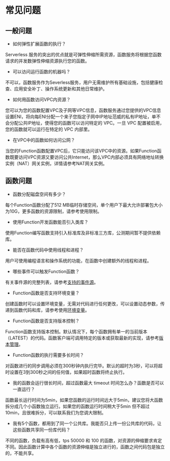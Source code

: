 # 常见问题

## 一般问题

* 如何弹性扩展函数的执行？

Serverless 服务的突出的优点就是可弹性伸缩所需资源，函数服务将根据您函数请求的并发数弹性伸缩资源执行您的函数。

 

* 可以访问运行函数的机器吗？

不可以，函数服务作为Severless服务，用户无需维护所有基础设施，包括健康检查、应用安全补丁、操作系统更新和其他日常维护。

 

* 如何用函数访问VPC内资源？

您可以为您的函数配置VPC及子网等VPC信息，函数服务通过您提供的VPC信息设置ENI，将向每ENI分配一个来子您指定子网中IP地址范威的私有IP地址，单不会分配公共IP地址，使得您的函数可以访问特定的 VPC。一旦 VPC 配置被启用，您的函数就可以运行在特定的 VPC 内部里。

 

* 在VPC中的函数如何访问公网？

当您的Function函数配置VPC后，它只能访问该VPC中的资源。如果Function函数既要访问VPC资源又要访问公共Internet，那么VPC内部必须具有网络地址转换实例（NAT）网关实例，详情请参考NAT网关实例。

 

## 函数问题

* 函数分配磁盘空间有多少？

每个Function函数分配了512 MB临时存储空间，单个用户下最大允许部署包大小为10G，更多函数的资源限制，请参考使用限制。

 

* 使用Function开发函数能否引入类库？

使用Function编写函数支持引入标准库及非标准三方库，公测期间暂不提供依赖库。

 

* 能否在函数代码中使用线程和进程？

用户可使用编程语言和操作系统的功能，在函数中创建额外的线程和进程。

 

* 哪些事件可以触发Function函数？

有关事件源的完整列表，请参考[支持的事件源](../Function-Service/Operation-Guide/invokefunction/triggermanagement/eventsourceservice/eventsource-service.md )。

 

* Function函数是否支持环境变量？

创建函数时可以设置环境变量，无需对代码进行任何更改，可以设置动态参数，传递到函数代码和库，请参考使用[环境变量](../Function-Service/Operation-Guide/ENV-variable.md )。

 

* Function函数是否支持版本控制？

Function函数支持版本控制。默认情况下，每个函数拥有单一的当前版本（LATEST）的代码。函数客户端可调用特定的版本或获取最新的实现，请参考[版本管理](../Function-Service/Operation-Guide/version.md)。

 

* Function函数的执行需要多长时间？

对函数进行的同步调用必须在300秒钟内执行完毕。默认的超时为3秒，可以将超时设置在3到300秒之间的任何值，如果超时函数将终止执行。

 

* 我的函数会运行很长时间，超过函数最大 timeout 时间怎么办？函数是否可以一直运行？

函数最长运行时间为5min，如果您函数的运行时间远大于5min，建议您将大函数拆分成几个小函数独立运行。如果您的函数运行时间稍大于5min 但不超过10min，且很难拆分，可以联系我们为您调大限制。

 

* 我有5个函数，都用到了同一个公共库。我能否只上传一份公共库的代码，让这些函数共享同一份库代码？

不同的函数，负载有高有低，tps 50000 和 100 的函数，对资源的伸缩要求肯定不同。因此函数计算中各个函数的资源伸缩是独立进行的，函数之间代码包是独立的，不能共享。
